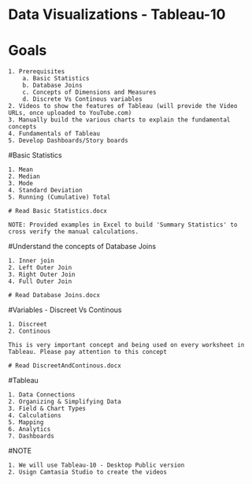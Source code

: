 # Data Visualizations - Tableau-10


# Goals
	1. Prerequisites 
		a. Basic Statistics
		b. Database Joins
		c. Concepts of Dimensions and Measures
		d. Discrete Vs Continous variables
	2. Videos to show the features of Tableau (will provide the Video URLs, once uploaded to YouTube.com)
	3. Manually build the various charts to explain the fundamental concepts
	4. Fundamentals of Tableau
	5. Develop Dashboards/Story boards
	
#Basic Statistics

	1. Mean
	2. Median
	3. Mode
	4. Standard Deviation
	5. Running (Cumulative) Total
	
	# Read Basic Statistics.docx
	
	NOTE: Provided examples in Excel to build 'Summary Statistics' to cross verify the manual calculations.
	
#Understand the concepts of Database Joins
	
	1. Inner join
	2. Left Outer Join
	3. Right Outer Join
	4. Full Outer Join
	
	# Read Database Joins.docx
	
#Variables - Discreet Vs Continous
	
	1. Discreet
	2. Continous
	
	This is very important concept and being used on every worksheet in Tableau. Please pay attention to this concept
	
	# Read DiscreetAndContinous.docx
	
#Tableau

	1. Data Connections
	2. Organizing & Simplifying Data
	3. Field & Chart Types
	4. Calculations
	5. Mapping
	6. Analytics
	7. Dashboards
		
#NOTE 

	1. We will use Tableau-10 - Desktop Public version
	2. Usign Camtasia Studio to create the videos

